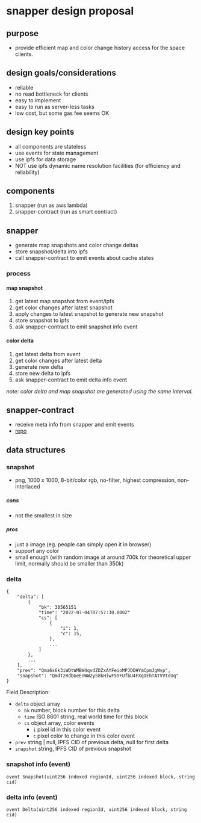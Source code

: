 # snapper design proposal

## purpose

- provide efficient map and color change history access for the space clients.

## design goals/considerations

- reliable
- no read bottleneck for clients
- easy to implement
- easy to run as server-less tasks
- low cost, but some gas fee seems OK

## design key points

- all components are stateless
- use events for state management
- use ipfs for data storage
- NOT use ipfs dynamic name resolution facilities (for efficiency and reliability)

## components

1. snapper (run as aws lambda)
2. snapper-contract (run as smart contract)

## snapper

- generate map snapshots and color change deltas
- store snapshot/delta into ipfs
- call snapper-contract to emit events about cache states

### process

#### map snapshot

1. get latest map snapshot from event/ipfs
2. get color changes after latest snapshot
3. apply changes to latest snapshot to generate new snapshot
4. store snapshot to ipfs
5. ask snapper-contract to emit snapshot info event

#### color delta

1. get latest delta from event
2. get color changes after latest delta
3. generate new delta
4. store new delta to ipfs
5. ask snapper-contract to emit delta info event

_note: color delta and map snapshot are generated using the same interval._

## snapper-contract

- receive meta info from snapper and emit events
- [repo](https://github.com/thematters/contracts/tree/develop/src/Snapper)

## data structures

### snapshot

- png, 1000 x 1000, 8-bit/color rgb, no-filter, highest compression, non-interlaced

##### cons

- not the smallest in size

##### pros

- just a image (eg. people can simply open it in browser)
- support any color
- small enough (with random image at around 700k for theoretical upper limit, normally should be smaller than 350k)

### delta

```
{
    "delta": [
        {
            "bk": 30565151
            "time": "2022-07-04T07:57:30.000Z"
            "cs": [
                {
                    "i": 1,
                    "c": 15,
                },
                ...
            ]
        },
        ...
    ],
    "prev": "Qma6s6k3iWDtWMBW4qvdZDZxAYFeioMPJDDHYmCpmJgWvp",
    "snapshot": "QmdTzRdbGeEnWW2yS8kHiwF5YFUfbU4FXqDEhTAtVVtdUq"
}
```

Field Description:

- `delta` object array
  - `bk` number, block number for this delta
  - `time` ISO 8601 string, real world time for this block
  - `cs` object array, color events
    - `i` pixel id in this color event
    - `c` pixel color to change in this color event
- `prev` string | null, IPFS CID of previous delta, null for first delta
- `snapshot` string, IPFS CID of previous snapshot

### snapshot info (event)

```
event Snapshot(uint256 indexed regionId, uint256 indexed block, string cid)
```

### delta info (event)

```
event Delta(uint256 indexed regionId, uint256 indexed block, string cid)
```
